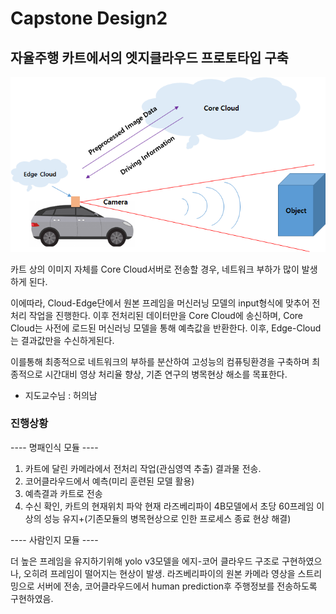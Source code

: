 # Capstone Design2

## 자율주행 카트에서의 엣지클라우드 프로토타입 구축
<img src = "./Resources/concept.png">

카트 상의 이미지 자체를 Core Cloud서버로 전송할 경우, 네트워크 부하가 많이 발생하게 된다. 

이에따라, Cloud-Edge단에서 원본 프레임을 머신러닝 모델의 input형식에 맞추어 전처리 작업을 진행한다. 이후 전처리된 데이터만을 Core Cloud에 송신하며, Core Cloud는 사전에 로드된 머신러닝 모델을 통해 예측값을 반환한다. 이후, Edge-Cloud는 결과값만을 수신하게된다. 

이를통해 최종적으로 네트워크의 부하를 분산하여 고성능의 컴퓨팅환경을 구축하며 최종적으로 시간대비 영상 처리율 향상, 기존 연구의 병목현상 해소를 목표한다.

- 지도교수님 : 허의남


### 진행상황

---- 명패인식 모듈 ----
1. 카트에 달린 카메라에서 전처리 작업(관심영역 추출) 결과물 전송.
2. 코어클라우드에서 예측(미리 훈련된 모델 활용)
3. 예측결과 카트로 전송
4. 수신 확인, 카트의 현재위치 파악
현재 라즈베리파이 4B모델에서 초당 60프레임 이상의 성능 유지+(기존모듈의 병목현상으로 인한 프로세스 종료 현상 해결)

---- 사람인지 모듈 ----

더 높은 프레임을 유지하기위해 yolo v3모델을 에지-코어 클라우드 구조로 구현하였으나, 오히려 프레임이 떨어지는 현상이 발생.
라즈베리파이의 원본 카메라 영상을 스트리밍으로 서버에 전송, 코어클라우드에서 human prediction후 주행정보를 전송하도록 구현하였음.
